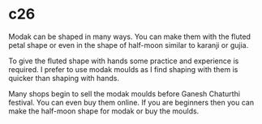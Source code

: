 # c26
Modak can be shaped in many ways. You can make them with the fluted petal shape or even in the shape of half-moon similar to karanji or gujia.

To give the fluted shape with hands some practice and experience is required. I prefer to use modak moulds as I find shaping with them is quicker than shaping with hands.

Many shops begin to sell the modak moulds before Ganesh Chaturthi festival. You can even buy them online. If you are beginners then you can make the half-moon shape for modak or buy the moulds.
